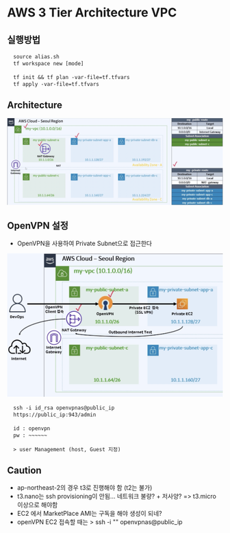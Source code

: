 # AWS 3 Tier Architecture VPC

## 실행방법

```
  source alias.sh
  tf workspace new [mode]

  tf init && tf plan -var-file=tf.tfvars
  tf apply -var-file=tf.tfvars
```

## Architecture

![3-ter](./public/3-tier.png)

## OpenVPN 설정

- OpenVPN을 사용하여 Private Subnet으로 접근한다

![vpn](./public/vpn.png)

```
  ssh -i id_rsa openvpnas@public_ip
  https://public_ip:943/admin

  id : openvpn
  pw : ~~~~~~

  > user Management (host, Guest 지정)
```

## Caution

- ap-northeast-2의 경우 t3로 진행해야 함 (t2는 불가)
- t3.nano는 ssh provisioning이 안됨... 네트워크 불량? + 저사양? => t3.micro 이상으로 해야함
- EC2 에서 MarketPlace AMI는 구독을 해야 생성이 되네?
- openVPN EC2 접속할 때는 > ssh -i "" openvpnas@public_ip
